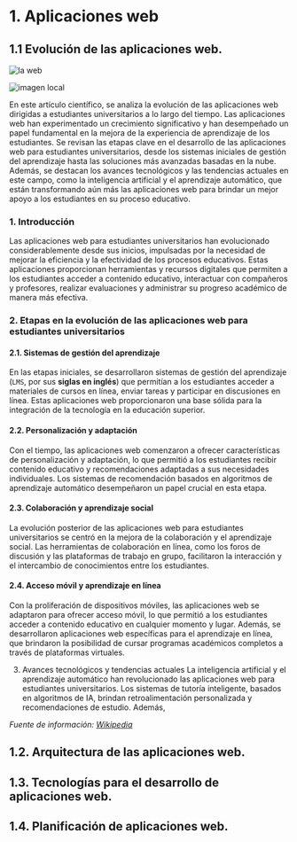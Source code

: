 # 1. Aplicaciones web

## 1.1 Evolución de las <span>aplicaciones</span> web.

![la web](https://programacion1class.files.wordpress.com/2015/03/d8ec2-laweb.jpg)

![imagen local](/images/foto.jpg)

En este artículo científico, se analiza la evolución de las <span>aplicaciones</span> web dirigidas a estudiantes universitarios a lo largo del tiempo. Las <span>aplicaciones</span> web han experimentado un crecimiento significativo y han desempeñado un papel fundamental en la mejora de la experiencia de aprendizaje de los estudiantes. Se revisan las etapas clave en el desarrollo de las <span>aplicaciones</span> web para estudiantes universitarios, desde los sistemas iniciales de gestión del aprendizaje hasta las soluciones más avanzadas basadas en la nube. Además, se destacan los avances tecnológicos y las tendencias actuales en este campo, como la inteligencia artificial y el aprendizaje automático, que están transformando aún más las <span>aplicaciones</span> web para brindar un mejor apoyo a los estudiantes en su proceso educativo.

### 1. Introducción
Las <span>aplicaciones</span> web para estudiantes universitarios han evolucionado considerablemente desde sus inicios, impulsadas por la necesidad de mejorar la eficiencia y la efectividad de los procesos educativos. Estas <span>aplicaciones</span> proporcionan herramientas y recursos digitales que permiten a los estudiantes acceder a contenido educativo, interactuar con compañeros y profesores, realizar evaluaciones y administrar su progreso académico de manera más efectiva.

### 2. Etapas en la evolución de las <span>aplicaciones</span> web para estudiantes universitarios

#### 2.1. Sistemas de gestión del aprendizaje
En las etapas iniciales, se desarrollaron sistemas de gestión del aprendizaje (`LMS`, por sus **siglas en inglés**) que permitían a los estudiantes acceder a materiales de cursos en línea, enviar tareas y participar en discusiones en línea. Estas <span>aplicaciones</span> web proporcionaron una base sólida para la integración de la tecnología en la educación superior.

#### 2.2. Personalización y adaptación
Con el tiempo, las <span>aplicaciones</span> web comenzaron a ofrecer características de personalización y adaptación, lo que permitió a los estudiantes recibir contenido educativo y recomendaciones adaptadas a sus necesidades individuales. Los sistemas de recomendación basados en algoritmos de aprendizaje automático desempeñaron un papel crucial en esta etapa.

#### 2.3. Colaboración y aprendizaje social
La evolución posterior de las <span>aplicaciones</span> web para estudiantes universitarios se centró en la mejora de la colaboración y el aprendizaje social. Las herramientas de colaboración en línea, como los foros de discusión y las plataformas de trabajo en grupo, facilitaron la interacción y el intercambio de conocimientos entre los estudiantes.

#### 2.4. Acceso móvil y aprendizaje en línea
Con la proliferación de dispositivos móviles, las <span>aplicaciones</span> web se adaptaron para ofrecer acceso móvil, lo que permitió a los estudiantes acceder a contenido educativo en cualquier momento y lugar. Además, se desarrollaron <span>aplicaciones</span> web específicas para el aprendizaje en línea, que brindaron la posibilidad de cursar programas académicos completos a través de plataformas virtuales.

3. Avances tecnológicos y tendencias actuales
La inteligencia artificial y el aprendizaje automático han revolucionado las <span>aplicaciones</span> web para estudiantes universitarios. Los sistemas de tutoría inteligente, basados en algoritmos de IA, brindan retroalimentación personalizada y recomendaciones de estudio. Además,

*Fuente de información: [Wikipedia](https://es.wikipedia.org/wiki/Aplicaci%C3%B3n_web)*

## 1.2. Arquitectura de las <span>aplicaciones</span> web.
## 1.3. Tecnologías para el desarrollo de <span>aplicaciones</span> web.
## 1.4. Planificación de <span>aplicaciones</span> web.

